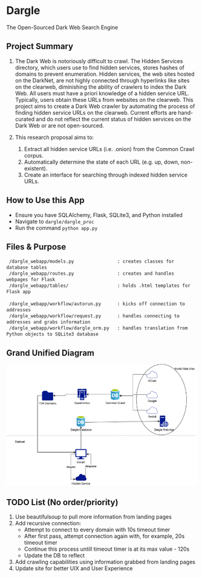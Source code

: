 # Dargle
The Open-Sourced Dark Web Search Engine

## Project Summary
1. The Dark Web is notoriously difficult to crawl. The Hidden Services directory, which users use to find hidden services, stores hashes of domains to prevent enumeration. Hidden services, the web sites hosted on the DarkNet, are not highly connected through hyperlinks like sites on the clearweb, diminishing the ability of crawlers to index the Dark Web. All users must have a priori knowledge of a hidden service URL. Typically, users obtain these URLs from websites on the clearweb. This project aims to create a Dark Web crawler by automating the process of finding hidden service URLs on the clearweb. Current efforts are hand-curated and do not reflect the current status of hidden services on the Dark Web or are not open-sourced. 

2. This research proposal aims to:

    1.	Extract all hidden service URLs (i.e. .onion) from the Common Crawl corpus.  
    2.	Automatically determine the state of each URL (e.g. up, down, non-existent).
    3.  Create an interface for searching through indexed hidden service URLs.  

## How to Use this App

- Ensure you have SQLAlchemy, Flask, SQLite3, and Python installed
- Navigate to `dargle/dargle_proc`
- Run the command `python app.py`

## Files & Purpose
```
 /dargle_webapp/models.py                : creates classes for database tables
 /dargle_webapp/routes.py                : creates and handles webpages for Flask
 /dargle_webapp/tables/                  : holds .html templates for Flask app

 /dargle_webapp/workflow/autorun.py      : kicks off connection to addresses 
 /dargle_webapp/workflow/request.py      : handles connecting to addresses and grabs information 
 /dargle_webapp/workflow/dargle_orm.py   : handles translation from Python objects to SQLite3 database
```

## Grand Unified Diagram
![](Dargle.png)

## TODO List (No order/priority)
1. Use beautifulsoup to pull more information from landing pages
2. Add recursive connection:
    - Attempt to connect to every domain with 10s timeout timer
    - After first pass, attempt connection again with, for example, 20s timeout timer
    - Continue this process untill timeout timer is at its max value - 120s
    - Update the DB to reflect
3. Add crawling capabilities using information grabbed from landing pages
4. Update site for better UIX and User Experience
